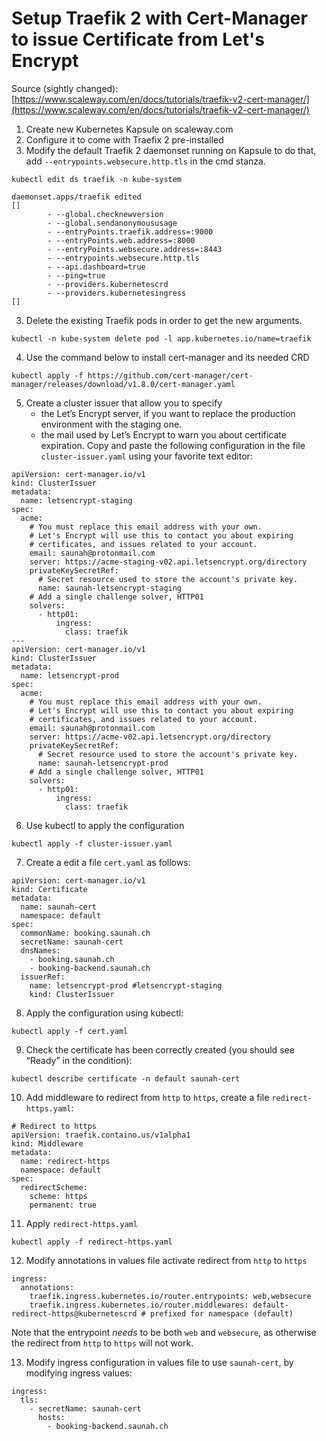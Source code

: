# Setup Traefik 2 with Cert-Manager to issue Certificate from Let's Encrypt

Source (sightly changed): [https://www.scaleway.com/en/docs/tutorials/traefik-v2-cert-manager/](https://www.scaleway.com/en/docs/tutorials/traefik-v2-cert-manager/)

1. Create new Kubernetes Kapsule on scaleway.com
2. Configure it to come with Traefix 2 pre-installed
3. Modify the default Traefik 2 daemonset running on Kapsule to do that, add `--entrypoints.websecure.http.tls` in the cmd stanza.

```
kubectl edit ds traefik -n kube-system
```

```
daemonset.apps/traefik edited
[]
        - --global.checknewversion
        - --global.sendanonymoususage
        - --entryPoints.traefik.address=:9000
        - --entryPoints.web.address=:8000
        - --entryPoints.websecure.address=:8443
        - --entrypoints.websecure.http.tls
        - --api.dashboard=true
        - --ping=true
        - --providers.kubernetescrd
        - --providers.kubernetesingress
[]
```

3. Delete the existing Traefik pods in order to get the new arguments.


```
kubectl -n kube-system delete pod -l app.kubernetes.io/name=traefik
```

4. Use the command below to install cert-manager and its needed CRD

```
kubectl apply -f https://github.com/cert-manager/cert-manager/releases/download/v1.8.0/cert-manager.yaml
```

5. Create a cluster issuer that allow you to specify
    - the Let’s Encrypt server, if you want to replace the production environment with the staging one.
    - the mail used by Let’s Encrypt to warn you about certificate expiration.
Copy and paste the following configuration in the file `cluster-issuer.yaml` using your favorite text editor:

```
apiVersion: cert-manager.io/v1
kind: ClusterIssuer
metadata:
  name: letsencrypt-staging
spec:
  acme:
    # You must replace this email address with your own.
    # Let's Encrypt will use this to contact you about expiring
    # certificates, and issues related to your account.
    email: saunah@protonmail.com
    server: https://acme-staging-v02.api.letsencrypt.org/directory
    privateKeySecretRef:
      # Secret resource used to store the account's private key.
      name: saunah-letsencrypt-staging
    # Add a single challenge solver, HTTP01
    solvers:
      - http01:
          ingress:
            class: traefik
---
apiVersion: cert-manager.io/v1
kind: ClusterIssuer
metadata:
  name: letsencrypt-prod
spec:
  acme:
    # You must replace this email address with your own.
    # Let's Encrypt will use this to contact you about expiring
    # certificates, and issues related to your account.
    email: saunah@protonmail.com
    server: https://acme-v02.api.letsencrypt.org/directory
    privateKeySecretRef:
      # Secret resource used to store the account's private key.
      name: saunah-letsencrypt-prod
    # Add a single challenge solver, HTTP01
    solvers:
      - http01:
          ingress:
            class: traefik
```

6. Use kubectl to apply the configuration

```
kubectl apply -f cluster-issuer.yaml
```

7. Create a edit a file `cert.yaml` as follows:

```
apiVersion: cert-manager.io/v1
kind: Certificate
metadata:
  name: saunah-cert
  namespace: default
spec:
  commonName: booking.saunah.ch
  secretName: saunah-cert
  dnsNames:
    - booking.saunah.ch
    - booking-backend.saunah.ch
  issuerRef:
    name: letsencrypt-prod #letsencrypt-staging
    kind: ClusterIssuer
```

8. Apply the configuration using kubectl:

```
kubectl apply -f cert.yaml
```

9. Check the certificate has been correctly created (you should see “Ready” in the condition):

```
kubectl describe certificate -n default saunah-cert
```

10. Add middleware to redirect from `http` to `https`, create a file `redirect-https.yaml`:

```
# Redirect to https
apiVersion: traefik.containo.us/v1alpha1
kind: Middleware
metadata:
  name: redirect-https
  namespace: default
spec:
  redirectScheme:
    scheme: https
    permanent: true
```

11. Apply `redirect-https.yaml`

```
kubectl apply -f redirect-https.yaml
```

12. Modify annotations in values file activate redirect from `http` to `https`

```
ingress:
  annotations:
    traefik.ingress.kubernetes.io/router.entrypoints: web,websecure
    traefik.ingress.kubernetes.io/router.middlewares: default-redirect-https@kubernetescrd # prefixed for namespace (default)
```

Note that the entrypoint *needs* to be both `web` and `websecure`, as otherwise the redirect from `http` to `https` will not work.

13. Modify ingress configuration in values file to use `saunah-cert`, by modifying ingress values:

```
ingress:
  tls:
    - secretName: saunah-cert
      hosts:
        - booking-backend.saunah.ch
```
